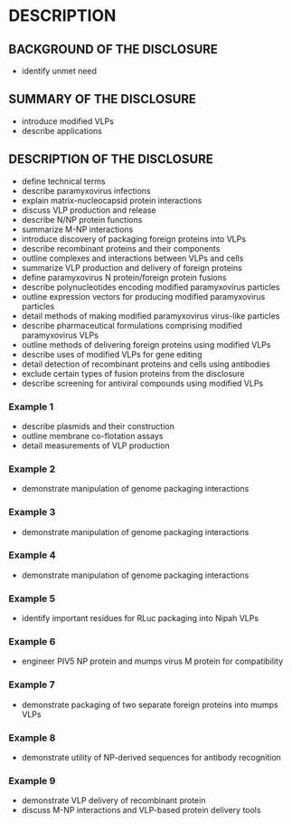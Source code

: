 # DESCRIPTION

## BACKGROUND OF THE DISCLOSURE

- identify unmet need

## SUMMARY OF THE DISCLOSURE

- introduce modified VLPs
- describe applications

## DESCRIPTION OF THE DISCLOSURE

- define technical terms
- describe paramyxovirus infections
- explain matrix-nucleocapsid protein interactions
- discuss VLP production and release
- describe N/NP protein functions
- summarize M-NP interactions
- introduce discovery of packaging foreign proteins into VLPs
- describe recombinant proteins and their components
- outline complexes and interactions between VLPs and cells
- summarize VLP production and delivery of foreign proteins
- define paramyxovirus N protein/foreign protein fusions
- describe polynucleotides encoding modified paramyxovirus particles
- outline expression vectors for producing modified paramyxovirus particles
- detail methods of making modified paramyxovirus virus-like particles
- describe pharmaceutical formulations comprising modified paramyxovirus VLPs
- outline methods of delivering foreign proteins using modified VLPs
- describe uses of modified VLPs for gene editing
- detail detection of recombinant proteins and cells using antibodies
- exclude certain types of fusion proteins from the disclosure
- describe screening for antiviral compounds using modified VLPs

### Example 1

- describe plasmids and their construction
- outline membrane co-flotation assays
- detail measurements of VLP production

### Example 2

- demonstrate manipulation of genome packaging interactions

### Example 3

- demonstrate manipulation of genome packaging interactions

### Example 4

- demonstrate manipulation of genome packaging interactions

### Example 5

- identify important residues for RLuc packaging into Nipah VLPs

### Example 6

- engineer PIV5 NP protein and mumps virus M protein for compatibility

### Example 7

- demonstrate packaging of two separate foreign proteins into mumps VLPs

### Example 8

- demonstrate utility of NP-derived sequences for antibody recognition

### Example 9

- demonstrate VLP delivery of recombinant protein
- discuss M-NP interactions and VLP-based protein delivery tools

